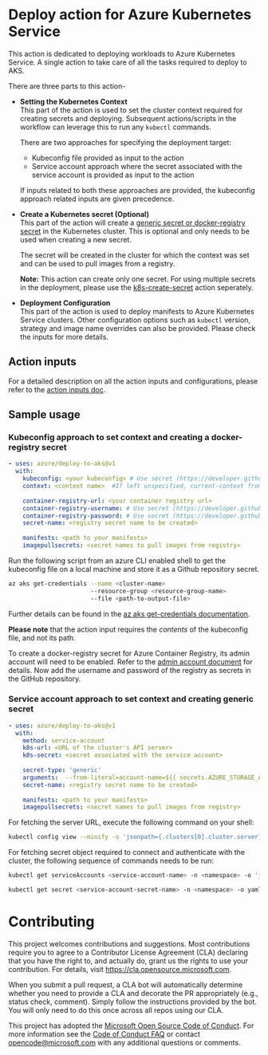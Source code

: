 # Deploy action for Azure Kubernetes Service

This action is dedicated to deploying workloads to Azure Kubernetes Service. A single action to take care of all the tasks required to deploy to AKS.

There are three parts to this action-
- **Setting the Kubernetes Context**   
  This part of the action is used to set the cluster context required for creating secrets and deploying. Subsequent actions/scripts in the workflow can leverage this to run any `kubectl` commands.

  There are two approaches for specifying the deployment target:
  - Kubeconfig file provided as input to the action
  - Service account approach where the secret associated with the service account is provided as input to the action

  If inputs related to both these approaches are provided, the kubeconfig approach related inputs are given precedence.
- **Create a Kubernetes secret (Optional)**  
  This part of the action will create a [generic secret or docker-registry secret](https://kubernetes.io/docs/concepts/configuration/secret/) in the Kubernetes cluster. This is optional and only needs to be used when creating a new secret.
  
  The secret will be created in the cluster for which the context was set and can be used to pull images from a registry.
  
  **Note:** This action can create only one secret. For using multiple secrets in the deployment, please use the [k8s-create-secret](https://github.com/Azure/k8s-create-secret) action seperately.
- **Deployment Configuration**  
  This part of the action is used to deploy manifests to Azure Kubernetes Service clusters. Other configuration options such as `kubectl` version, strategy and image name overrides can also be provided. Please check the inputs for more details.
  
## Action inputs
For a detailed description on all the action inputs and configurations, please refer to the [action inputs doc](https://github.com/Azure/deploy-to-aks/blob/master/Action_inputs.md).

## Sample usage
### Kubeconfig approach to set context and creating a docker-registry secret 

```yaml
- uses: azure/deploy-to-aks@v1
  with:
    kubeconfig: <your kubeconfig> # Use secret (https://developer.github.com/actions/managing-workflows/storing-secrets/)
    context: <context name>  #If left unspecified, current-context from kubeconfig is used as default
    
    container-registry-url: <your container registry url>
    container-registry-username: # Use secret (https://developer.github.com/actions/managing-workflows/storing-secrets/)
    container-registry-password: # Use secret (https://developer.github.com/actions/managing-workflows/storing-secrets/)
    secret-name: <registry secret name to be created>
    
    manifests: <path to your manifests>
    imagepullsecrets: <secret names to pull images from registry>
```

Run the following script from an azure CLI enabled shell to get the kubeconfig file on a local machine and store it as a Github repository secret.

```sh
az aks get-credentials --name <cluster-name>
                       --resource-group <resource-group-name>
                       --file <path-to-output-file>
```

Further details can be found in the [az aks get-credentials documentation](https://docs.microsoft.com/en-us/cli/azure/aks?view=azure-cli-latest#az-aks-get-credentials).

**Please note** that the action input requires the _contents_ of the kubeconfig file, and not its path.

To create a docker-registry secret for Azure Container Registry, its admin account will need to be enabled. Refer to the [admin account document](https://docs.microsoft.com/en-us/azure/container-registry/container-registry-authentication#admin-account) for details. Now add the username and password of the registry as secrets in the GitHub repository.

### Service account approach to set context and creating generic secret

```yaml
- uses: azure/deploy-to-aks@v1
  with:
    method: service-account
    k8s-url: <URL of the cluster's API server>
    k8s-secret: <secret associated with the service account>
    
    secret-type: 'generic'
    arguments:  --from-literal=account-name=${{ secrets.AZURE_STORAGE_ACCOUNT }} --from-literal=access-key=${{ secrets.AZURE_STORAGE_ACCESS_KEY }}
    secret-name: <registry secret name to be created>
    
    manifests: <path to your manifests>
    imagepullsecrets: <secret names to pull images from registry>
```

For fetching the server URL, execute the following command on your shell:

```sh
kubectl config view --minify -o 'jsonpath={.clusters[0].cluster.server}'
```

For fetching secret object required to connect and authenticate with the cluster, the following sequence of commands needs to be run:

```sh
kubectl get serviceAccounts <service-account-name> -n <namespace> -o 'jsonpath={.secrets[*].name}'
```

```sh
kubectl get secret <service-account-secret-name> -n <namespace> -o yaml
```


# Contributing

This project welcomes contributions and suggestions.  Most contributions require you to agree to a
Contributor License Agreement (CLA) declaring that you have the right to, and actually do, grant us
the rights to use your contribution. For details, visit https://cla.opensource.microsoft.com.

When you submit a pull request, a CLA bot will automatically determine whether you need to provide
a CLA and decorate the PR appropriately (e.g., status check, comment). Simply follow the instructions
provided by the bot. You will only need to do this once across all repos using our CLA.

This project has adopted the [Microsoft Open Source Code of Conduct](https://opensource.microsoft.com/codeofconduct/).
For more information see the [Code of Conduct FAQ](https://opensource.microsoft.com/codeofconduct/faq/) or
contact [opencode@microsoft.com](mailto:opencode@microsoft.com) with any additional questions or comments.
